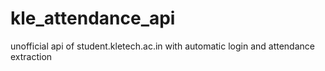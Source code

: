 # kle_attendance_api
unofficial api of student.kletech.ac.in with automatic login and attendance extraction
